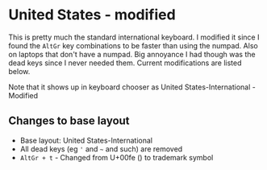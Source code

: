 United States - modified
========================

This is pretty much the standard international keyboard. I modified it since I found the `AltGr` key combinations to be faster than using the numpad. Also on laptops that don't have a numpad. Big annoyance I had though was the dead keys since I never needed them. Current modifications are listed below.

Note that it shows up in keyboard chooser as United States-International - Modified

Changes to base layout
----------------------

* Base layout: United States-International
* All dead keys (eg `'` and `~` and such) are removed
* `AltGr + t` - Changed from U+00fe () to trademark symbol
